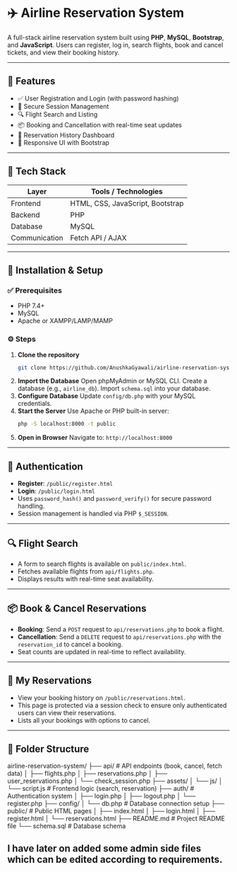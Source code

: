 # ✈️ Airline Reservation System

A full-stack airline reservation system built using **PHP**, **MySQL**, **Bootstrap**, and **JavaScript**. Users can register, log in, search flights, book and cancel tickets, and view their booking history.

---

## 📌 Features

- ✅ User Registration and Login (with password hashing)
- 🔐 Secure Session Management
- 🔍 Flight Search and Listing
- 📦 Booking and Cancellation with real-time seat updates
- 🧾 Reservation History Dashboard
- 📱 Responsive UI with Bootstrap

---

## 🧱 Tech Stack

| Layer         | Tools / Technologies         |
|---------------|------------------------------|
| Frontend      | HTML, CSS, JavaScript, Bootstrap |
| Backend       | PHP                           |
| Database      | MySQL                         |
| Communication | Fetch API / AJAX             |

---

## 🚀 Installation & Setup

### ✅ Prerequisites

- PHP 7.4+
- MySQL
- Apache or XAMPP/LAMP/MAMP

### ⚙️ Steps

1.  **Clone the repository**
    ```bash
    git clone https://github.com/AnushkaGyawali/airline-reservation-system
    ```
2.  **Import the Database**
    Open phpMyAdmin or MySQL CLI.
    Create a database (e.g., `airline_db`).
    Import `schema.sql` into your database.
3.  **Configure Database**
    Update `config/db.php` with your MySQL credentials.
4.  **Start the Server**
    Use Apache or PHP built-in server:
    ```bash
    php -S localhost:8000 -t public
    ```
5.  **Open in Browser**
    Navigate to: `http://localhost:8000`

---

## 🔐 Authentication

-   **Register**: `/public/register.html`
-   **Login**: `/public/login.html`
-   Uses `password_hash()` and `password_verify()` for secure password handling.
-   Session management is handled via PHP `$_SESSION`.

---

## 🔍 Flight Search

-   A form to search flights is available on `public/index.html`.
-   Fetches available flights from `api/flights.php`.
-   Displays results with real-time seat availability.

---

## 📦 Book & Cancel Reservations

-   **Booking**: Send a `POST` request to `api/reservations.php` to book a flight.
-   **Cancellation**: Send a `DELETE` request to `api/reservations.php` with the `reservation_id` to cancel a booking.
-   Seat counts are updated in real-time to reflect availability.

---

## 🧾 My Reservations

-   View your booking history on `/public/reservations.html`.
-   This page is protected via a session check to ensure only authenticated users can view their reservations.
-   Lists all your bookings with options to cancel.

---

## 📁 Folder Structure
airline-reservation-system/
├── api/                   # API endpoints (book, cancel, fetch data)
│   ├── flights.php
│   ├── reservations.php
│   ├── user_reservations.php
│   └── check_session.php
├── assets/
│   └── js/
│       └── script.js      # Frontend logic (search, reservation)
├── auth/                  # Authentication system
│   ├── login.php
│   ├── logout.php
│   └── register.php
├── config/
│   └── db.php             # Database connection setup
├── public/                # Public HTML pages
│   ├── index.html
│   ├── login.html
│   ├── register.html
│   └── reservations.html
├── README.md              # Project README file
└── schema.sql             # Database schema
## I have later on added some admin side files which can be edited according to requirements.
